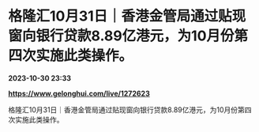 # 格隆汇10月31日｜香港金管局通过贴现窗向银行贷款8.89亿港元，为10月份第四次实施此类操作。

**2023-10-30 23:33**

**https://www.gelonghui.com/live/1272623**

格隆汇10月31日｜香港金管局通过贴现窗向银行贷款8.89亿港元，为10月份第四次实施此类操作。
